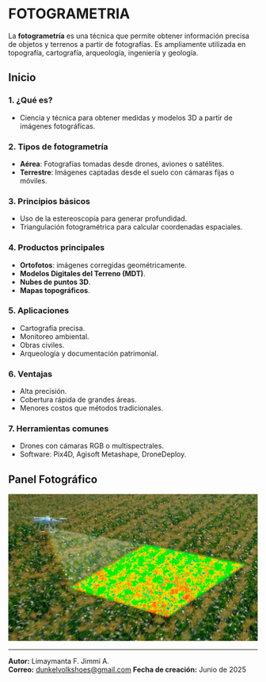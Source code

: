 # FOTOGRAMETRIA

La **fotogrametría** es una técnica que permite obtener información precisa de objetos y terrenos a partir de fotografías. Es ampliamente utilizada en topografía, cartografía, arqueología, ingeniería y geología.


##  Inicio

### 1. ¿Qué es?
- Ciencia y técnica para obtener medidas y modelos 3D a partir de imágenes fotográficas.

### 2. Tipos de fotogrametría
- **Aérea**: Fotografías tomadas desde drones, aviones o satélites.
- **Terrestre**: Imágenes captadas desde el suelo con cámaras fijas o móviles.

### 3. Principios básicos
- Uso de la estereoscopía para generar profundidad.
- Triangulación fotogramétrica para calcular coordenadas espaciales.

### 4. Productos principales
- **Ortofotos**: imágenes corregidas geométricamente.
- **Modelos Digitales del Terreno (MDT)**.
- **Nubes de puntos 3D**.
- **Mapas topográficos**.

### 5. Aplicaciones
- Cartografía precisa.
- Monitoreo ambiental.
- Obras civiles.
- Arqueología y documentación patrimonial.

### 6. Ventajas
- Alta precisión.
- Cobertura rápida de grandes áreas.
- Menores costos que métodos tradicionales.

### 7. Herramientas comunes
- Drones con cámaras RGB o multispectrales.
- Software: Pix4D, Agisoft Metashape, DroneDeploy.


##  Panel Fotográfico

![Imagen de fotogrametría](./img/multi.jpg)

---

**Autor:** Limaymanta F. Jimmi A.  
**Correo:** dunkelvolkshoes@gmail.com
**Fecha de creación:**  Junio de 2025


